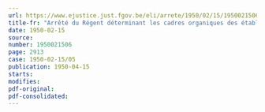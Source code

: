 ```yaml
---
url: https://www.ejustice.just.fgov.be/eli/arrete/1950/02/15/1950021506/justel
title-fr: "Arrêté du Régent déterminant les cadres organiques des établissements ressortissant à l'administration de l'enseignement supérieur et des sciences du Ministère de l'Instruction publique, ainsi que les rémunérations des membres de leur personnel, à partir du 1er octobre 1948"
date: 1950-02-15
source:
number: 1950021506
page: 2913
case: 1950-02-15/05
publication: 1950-04-15
starts:
modifies:
pdf-original:
pdf-consolidated:
---
```


